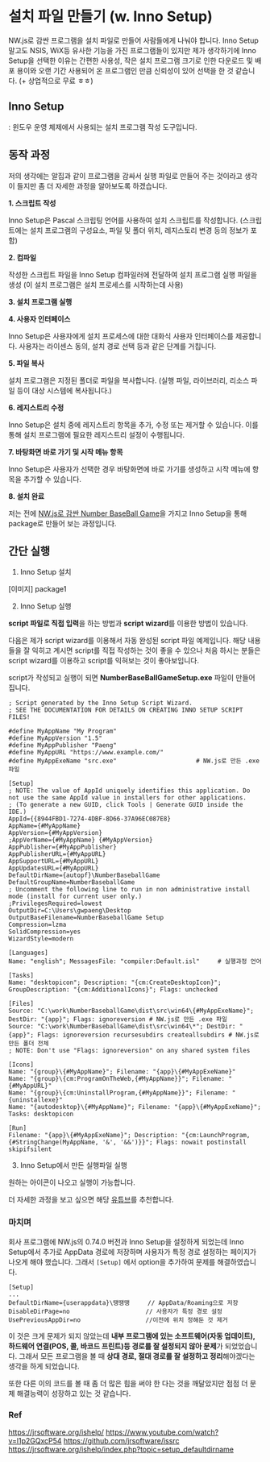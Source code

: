 # 설치 파일 만들기 (w. Inno Setup)

NW.js로 감싼 프로그램을 설치 파일로 만들어 사람들에게 나눠야 합니다.
Inno Setup 말고도 NSIS, WiX등 유사한 기능을 가진 프로그램들이 있지만 제가 생각하기에 Inno Setup을 선택한 이유는 간편한 사용성, 작은 설치 프로그램 크기로 인한 다운로드 및 배포 용이와 오랜 기간 사용되어 온 프로그램인 만큼 신뢰성이 있어 선택을 한 것 같습니다. (+ 상업적으로 무료 ㅎㅎ)

## Inno Setup

: 윈도우 운영 체제에서 사용되는 설치 프로그램 작성 도구입니다.

## 동작 과정

저의 생각에는 알집과 같이 프로그램을 감싸서 실행 파일로 만들어 주는 것이라고 생각이 들지만 좀 더 자세한 과정을 알아보도록 하겠습니다.

**1. 스크립트 작성**

Inno Setup은 Pascal 스크립팅 언어를 사용하여 설치 스크립트를 작성합니다. (스크립트에는 설치 프로그램의 구성요소, 파일 및 폴더 위치, 레지스토리 변경 등의 정보가 포함)

**2. 컴파일**

작성한 스크립트 파일을 Inno Setup 컴파일러에 전달하여 설치 프로그램 실행 파일을 생성 (이 설치 프로그램은 설치 프로세스를 시작하는데 사용)

**3. 설치 프로그램 실행**

**4. 사용자 인터페이스**

Inno Setup은 사용자에게 설치 프로세스에 대한 대화식 사용자 인터페이스를 제공합니다. 사용자는 라이센스 동의, 설치 경로 선택 등과 같은 단계를 거칩니다.

**5. 파일 복사**

설치 프로그램은 지정된 폴더로 파일을 복사합니다.
(실행 파일, 라이브러리, 리소스 파일 등이 대상 시스템에 복사됩니다.)

**6. 레지스트리 수정**

Inno Setup은 설치 중에 레지스트리 항목을 추가, 수정 또는 제거할 수 있습니다. 이를 통해 설치 프로그램에 필요한 레지스트리 설정이 수행됩니다.

**7. 바탕화면 바로 가기 및 시작 메뉴 항목**

Inno Setup은 사용자가 선택한 경우 바탕화면에 바로 가기를 생성하고 시작 메뉴에 항목을 추가할 수 있습니다.

**8. 설치 완료**

저는 전에 [NW.js로 감싼 Number BaseBall Game](https://github.com/GeonWooPaeng/NumberBaseballGame)을 가지고 Inno Setup을 통해 package로 만들어 보는 과정입니다.

## 간단 실행

1. Inno Setup 설치

[이미지] package1

2. Inno Setup 실행

**script 파일로 직접 입력**을 하는 방법과 **script wizard**를 이용한 방법이 있습니다.

다음은 제가 script wizard를 이용해서 자동 완성된 script 파일 예제입니다. 해당 내용들을 잘 익히고 계시면 script를 직접 작성하는 것이 좋을 수 있으나 처음 하시는 분들은 script wizard를 이용하고 script를 익혀보는 것이 좋아보입니다.

script가 작성되고 실행이 되면 **NumberBaseBallGameSetup.exe** 파일이 만들어 집니다.

```shell
; Script generated by the Inno Setup Script Wizard.
; SEE THE DOCUMENTATION FOR DETAILS ON CREATING INNO SETUP SCRIPT FILES!

#define MyAppName "My Program"
#define MyAppVersion "1.5"
#define MyAppPublisher "Paeng"
#define MyAppURL "https://www.example.com/"
#define MyAppExeName "src.exe"                      # NW.js로 만든 .exe 파일

[Setup]
; NOTE: The value of AppId uniquely identifies this application. Do not use the same AppId value in installers for other applications.
; (To generate a new GUID, click Tools | Generate GUID inside the IDE.)
AppId={{8944FBD1-7274-4DBF-8D66-37A96EC087E8}
AppName={#MyAppName}
AppVersion={#MyAppVersion}
;AppVerName={#MyAppName} {#MyAppVersion}
AppPublisher={#MyAppPublisher}
AppPublisherURL={#MyAppURL}
AppSupportURL={#MyAppURL}
AppUpdatesURL={#MyAppURL}
DefaultDirName={autopf}\NumberBaseballGame
DefaultGroupName=NumberBaseballGame
; Uncomment the following line to run in non administrative install mode (install for current user only.)
;PrivilegesRequired=lowest
OutputDir=C:\Users\gwpaeng\Desktop
OutputBaseFilename=NumberBaseballGame Setup
Compression=lzma
SolidCompression=yes
WizardStyle=modern

[Languages]
Name: "english"; MessagesFile: "compiler:Default.isl"     # 실행과정 언어

[Tasks]
Name: "desktopicon"; Description: "{cm:CreateDesktopIcon}"; GroupDescription: "{cm:AdditionalIcons}"; Flags: unchecked

[Files]
Source: "C:\work\NumberBaseballGame\dist\src\win64\{#MyAppExeName}"; DestDir: "{app}"; Flags: ignoreversion # NW.js로 만든 .exe 파일
Source: "C:\work\NumberBaseballGame\dist\src\win64\*"; DestDir: "{app}"; Flags: ignoreversion recursesubdirs createallsubdirs # NW.js로 만든 폴더 전체
; NOTE: Don't use "Flags: ignoreversion" on any shared system files

[Icons]
Name: "{group}\{#MyAppName}"; Filename: "{app}\{#MyAppExeName}"
Name: "{group}\{cm:ProgramOnTheWeb,{#MyAppName}}"; Filename: "{#MyAppURL}"
Name: "{group}\{cm:UninstallProgram,{#MyAppName}}"; Filename: "{uninstallexe}"
Name: "{autodesktop}\{#MyAppName}"; Filename: "{app}\{#MyAppExeName}"; Tasks: desktopicon

[Run]
Filename: "{app}\{#MyAppExeName}"; Description: "{cm:LaunchProgram,{#StringChange(MyAppName, '&', '&&')}}"; Flags: nowait postinstall skipifsilent
```

3. Inno Setup에서 만든 실행파일 실행

원하는 아이콘이 나오고 실행이 가능합니다.

더 자세한 과정을 보고 싶으면 해당 [유튜브](https://www.youtube.com/watch?v=l1p2GQxcP54)를 추천합니다.

### 마치며

회사 프로그램에 NW.js의 0.74.0 버전과 Inno Setup을 설정하게 되었는데 Inno Setup에서 추가로 AppData 경로에 저장하며 사용자가 특정 경로 설정하는 페이지가 나오게 해야 했습니다. 그래서 `[Setup]` 에서 option을 추가하여 문제를 해결하였습니다.

```
[Setup]
...
DefaultDirName={userappdata}\땡땡땡     // AppData/Roaming으로 저장
DisableDirPage=no                     // 사용자가 특정 경로 설정
UsePreviousAppDir=no                  //이전에 위치 정해둔 것 제거
```

이 것은 크게 문제가 되지 않았는데 **내부 프로그램에 있는 소프트웨어(자동 업데이트), 하드웨어 연결(POS, 콜, 바코드 프린트)등 경로를 잘 설정되지 않아 문제**가 되었었습니다. 그래서 모든 프로그램을 볼 때 **상대 경로, 절대 경로를 잘 설정하고 정리**해야겠다는 생각을 하게 되었습니다.

또한 다른 이의 코드를 볼 때 좀 더 많은 힘을 써야 한 다는 것을 깨달았지만 점점 더 문제 해결능력이 성장하고 있는 것 같습니다.

### Ref

https://jrsoftware.org/ishelp/
https://www.youtube.com/watch?v=l1p2GQxcP54
https://github.com/jrsoftware/issrc
https://jrsoftware.org/ishelp/index.php?topic=setup_defaultdirname

